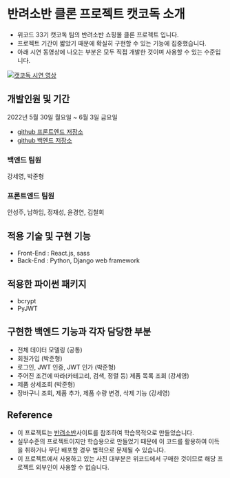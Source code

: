 # 반려소반 클론 프로젝트 캣코독 소개
- 위코드 33기 캣코독 팀의 반려소반 쇼핑몰 클론 프로젝트 입니다.
- 프로젝트 기간이 짧았기 때문에 확실히 구현할 수 있는 기능에 집중했습니다.
- 아래 시연 동영상에 나오는 부분은 모두 직접 개발한 것이며 사용할 수 있는 수준입니다.
 
[![캣코독 시연 영상](http://img.youtube.com/vi/8TGcXP2G_N4/0.jpg)](https://www.youtube.com/watch?v=8TGcXP2G_N4)
 
## 개발인원 및 기간
2022년 5월 30일 월요일 ~ 6월 3일 금요일
- [github 프론트엔드 저장소](https://github.com/wecode-bootcamp-korea/33-1st-CatCoDog-frontend)
- [github 백엔드 저장소](https://github.com/wecode-bootcamp-korea/33-1st-CatCoDog-backend)

### 백엔드 팀원
강세영, 박준형
### 프론트엔드 팀원
안성주, 남하임, 정재성, 윤경연, 김철회

## 적용 기술 및 구현 기능
- Front-End : React.js, sass
- Back-End : Python, Django web framework
## 적용한 파이썬 패키지
- bcrypt
- PyJWT
## 구현한 백엔드 기능과 각자 담당한 부분
- 전체 데이터 모델링 (공통)
- 회원가입 (박준형)
- 로그인, JWT 인증, JWT 인가 (박준형)
- 주어진 조건에 따라(카테고리, 검색, 정렬 등) 제품 목록 조회 (강세영)
- 제품 상세조회 (박준형)
- 장바구니 조회, 제품 추가, 제품 수량 변경, 삭제 기능 (강세영)

## Reference
- 이 프로젝트는 [반려소반](https://petsoban.com/)사이트를 참조하여 학습목적으로 만들었습니다.
- 실무수준의 프로젝트이지만 학습용으로 만들었기 때문에 이 코드를 활용하여 이득을 취하거나 무단 배포할 경우 법적으로 문제될 수 있습니다.
- 이 프로젝트에서 사용하고 있는 사진 대부분은 위코드에서 구매한 것이므로 해당 프로젝트 외부인이 사용할 수 없습니다.
